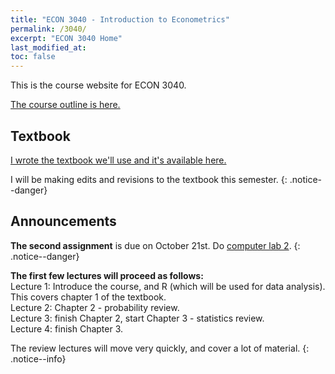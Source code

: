 ```yaml
---
title: "ECON 3040 - Introduction to Econometrics"
permalink: /3040/
excerpt: "ECON 3040 Home"
last_modified_at:
toc: false
---
```


This is the course website for ECON 3040.

[The course outline is here.](https://rtgodwin.com/3040/outline)

<!--- **The final** is on April 18th, 1:30pm, in University College Great Hall. Bring a calculator, pens/pencils, and your student ID.
{: .notice--danger}

[The formula sheet for the final is available here.](https://rtgodwin.com/3040/exams/formula.pdf) I will provide you with this formula sheet at the exam.
{: .notice--info}

**The fourth (and final) assignment** is due on April 12th. The answer key will be released on the 15th. After that, I will not be able to accept late assignments.
{: .notice--danger}
--->
## Textbook
[I wrote the textbook we'll use and it's available here.](https://rtgodwin.com/introeconometrics.pdf)

I will be making edits and revisions to the textbook this semester.
{: .notice--danger}

## Announcements

**The second assignment** is due on October 21st. Do [computer lab 2](https://rtgodwin.com/3040/lab2/).
{: .notice--danger}

<!--- **The first assignment** is due on September 24th. You need to use RStudio. Do [computer lab 1](https://rtgodwin.com/3040/lab1/), watch the [video for computer lab 1](https://www.youtube.com/watch?v=CXToeZnajco), and make sure you can install and use RStudio well before September 24th.
{: .notice--danger}
--->

**The first few lectures will proceed as follows:**  
Lecture 1: Introduce the course, and R (which will be used for data analysis). This covers chapter 1 of the textbook.  
Lecture 2: Chapter 2 - probability review.  
Lecture 3: finish Chapter 2, start Chapter 3 - statistics review.  
Lecture 4: finish Chapter 3.  

The review lectures will move very quickly, and cover a lot of material.
{: .notice--info}



